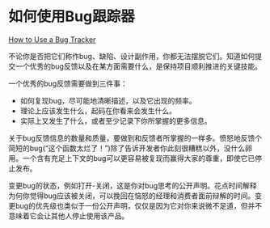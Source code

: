 # 如何使用Bug跟踪器

[How to Use a Bug Tracker](https://97-things-every-x-should-know.gitbooks.io/97-things-every-programmer-should-know/content/en/thing_38/)

不论你是否把它们称作bug、缺陷、设计副作用，你都无法摆脱它们。知道如何提交一个优秀的bug反馈以及在某方面需要什么，是保持项目顺利推进的关键技能。

一个优秀的bug反馈需要做到三件事：
- 如何复现bug，尽可能地清晰描述，以及它出现的频率。
- 理论上应该发生什么，起码在你看来会发生什么。
- 实际上又发生了什么，或者至少记录下你所掌握的更多信息。

关于bug反馈信息的数量和质量，要做到和反馈者所掌握的一样多。愤怒地反馈个简短的bug(“这个函数太烂了！”)除了告诉开发者你此刻很糟糕以外，没什么卵用。一个含有充足上下文的bug可以更容易被复现而赢得大家的尊重，即使它已停止发布。

变更bug的状态，例如打开-关闭，这是你对bug思考的公开声明。花点时间解释为何你觉得bug应该被关闭，可以挽回在恼怒的经理和消费者面前辩解的时间。变更bug的优先级也类似于一份公开声明，仅仅是因为它对你来说微不足道，但并不意味着它会让其他人停止使用该产品。